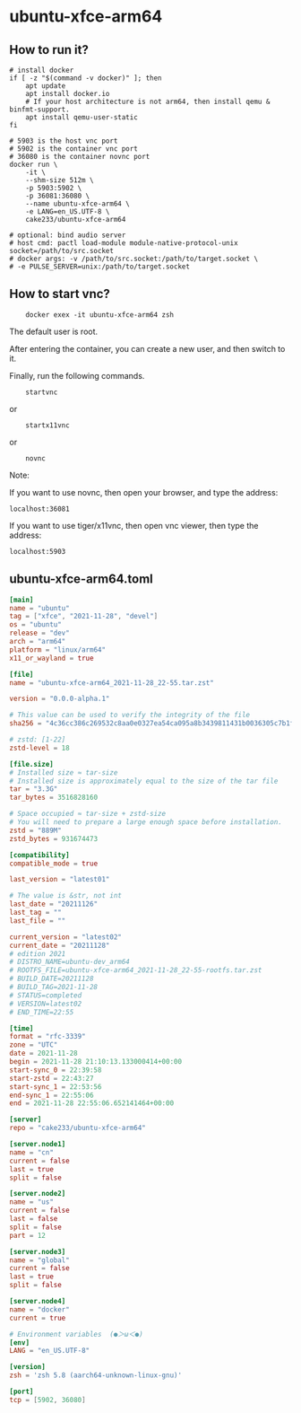 # ubuntu-xfce-arm64

## How to run it?

```shell
# install docker
if [ -z "$(command -v docker)" ]; then
    apt update
    apt install docker.io
    # If your host architecture is not arm64, then install qemu & binfmt-support.
    apt install qemu-user-static
fi

# 5903 is the host vnc port
# 5902 is the container vnc port
# 36080 is the container novnc port
docker run \
    -it \
    --shm-size 512m \
    -p 5903:5902 \
    -p 36081:36080 \
    --name ubuntu-xfce-arm64 \
    -e LANG=en_US.UTF-8 \
    cake233/ubuntu-xfce-arm64

# optional: bind audio server
# host cmd: pactl load-module module-native-protocol-unix socket=/path/to/src.socket
# docker args: -v /path/to/src.socket:/path/to/target.socket \
# -e PULSE_SERVER=unix:/path/to/target.socket

```

## How to start vnc?

```shell
    docker exex -it ubuntu-xfce-arm64 zsh
```

The default user is root.

After entering the container, you can create a new user, and then switch to it.

Finally, run the following commands.

```shell
    startvnc
```

or

```shell
    startx11vnc
```

or

```shell
    novnc
```

Note:

If you want to use novnc, then open your browser, and type the address:

```
localhost:36081
```

If you want to use tiger/x11vnc, then open vnc viewer, then type the address:

```
localhost:5903
```

## ubuntu-xfce-arm64.toml

```toml
[main]
name = "ubuntu"
tag = ["xfce", "2021-11-28", "devel"]
os = "ubuntu"
release = "dev"
arch = "arm64"
platform = "linux/arm64"
x11_or_wayland = true

[file]
name = "ubuntu-xfce-arm64_2021-11-28_22-55.tar.zst"

version = "0.0.0-alpha.1"

# This value can be used to verify the integrity of the file
sha256 = "4c36cc386c269532c8aa0e0327ea54ca095a8b3439811431b0036305c7b1f118"

# zstd: [1-22]
zstd-level = 18

[file.size]
# Installed size ≈ tar-size
# Installed size is approximately equal to the size of the tar file
tar = "3.3G"
tar_bytes = 3516828160

# Space occupied ≈ tar-size + zstd-size
# You will need to prepare a large enough space before installation.
zstd = "889M"
zstd_bytes = 931674473

[compatibility]
compatible_mode = true

last_version = "latest01"

# The value is &str, not int
last_date = "20211126"
last_tag = ""
last_file = ""

current_version = "latest02"
current_date = "20211128"
# edition 2021
# DISTRO_NAME=ubuntu-dev_arm64
# ROOTFS_FILE=ubuntu-xfce-arm64_2021-11-28_22-55-rootfs.tar.zst
# BUILD_DATE=20211128
# BUILD_TAG=2021-11-28
# STATUS=completed
# VERSION=latest02
# END_TIME=22:55

[time]
format = "rfc-3339"
zone = "UTC"
date = 2021-11-28
begin = 2021-11-28 21:10:13.133000414+00:00
start-sync_0 = 22:39:58
start-zstd = 22:43:27
start-sync_1 = 22:53:56
end-sync_1 = 22:55:06
end = 2021-11-28 22:55:06.652141464+00:00

[server]
repo = "cake233/ubuntu-xfce-arm64"

[server.node1]
name = "cn"
current = false
last = true
split = false

[server.node2]
name = "us"
current = false
last = false
split = false
part = 12

[server.node3]
name = "global"
current = false
last = true
split = false

[server.node4]
name = "docker"
current = true

# Environment variables  (●＞ω＜●)
[env]
LANG = "en_US.UTF-8"

[version]
zsh = 'zsh 5.8 (aarch64-unknown-linux-gnu)'

[port]
tcp = [5902, 36080]
```
